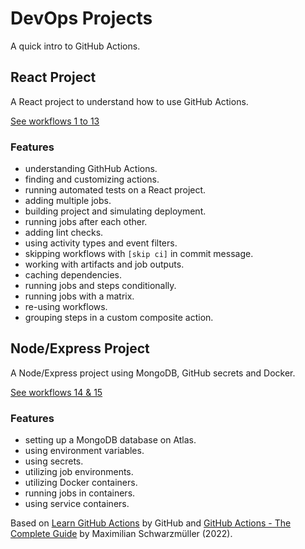 # DevOps Projects

A quick intro to GitHub Actions.

## React Project

A React project to understand how to use GitHub Actions.

[See workflows 1 to 13](.github/workflows)

### Features

- understanding GithHub Actions.
- finding and customizing actions.
- running automated tests on a React project.
- adding multiple jobs.
- building project and simulating deployment.
- running jobs after each other.
- adding lint checks.
- using activity types and event filters.
- skipping workflows with `[skip ci]` in commit message.
- working with artifacts and job outputs.
- caching dependencies.
- running jobs and steps conditionally.
- running jobs with a matrix.
- re-using workflows.
- grouping steps in a custom composite action.

## Node/Express Project

A Node/Express project using MongoDB, GitHub secrets and Docker.

[See workflows 14 & 15](.github/workflows)

### Features

- setting up a MongoDB database on Atlas.
- using environment variables.
- using secrets.
- utilizing job environments.
- utilizing Docker containers.
- running jobs in containers.
- using service containers.

Based on [Learn GitHub Actions](https://docs.github.com/en/actions/learn-github-actions) by GitHub and [GitHub Actions - The Complete Guide](https://www.udemy.com/course/github-actions-the-complete-guide/) by Maximilian Schwarzmüller (2022).
